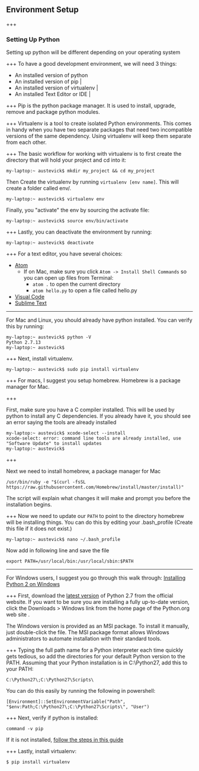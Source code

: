 ## Environment Setup
+++
### Setting Up Python
Setting up python will be different depending on your operating system

+++
To have a good development environment, we will need 3 things:
- An installed version of python
- An installed version of pip |
- An installed version of virtualenv |
- An installed Text Editor or IDE |

+++
Pip is the python package manager. It is used to install, upgrade, remove and package python modules.

+++
Virtualenv is a tool to create isolated Python environments. This comes in handy when you have two separate packages that need two incompatible versions of the same dependency. Using virtualenv will keep them separate from each other.

+++
The basic workflow for working with virtualenv is to first create the directory that will hold your project and cd into it:
```
my-laptop:~ austevick$ mkdir my_project && cd my_project
```
Then Create the virtualenv by running `virtualenv [env name]`. This will create a folder called env/.
```
my-laptop:~ austevick$ virtualenv env
```
Finally, you "activate" the env by sourcing the activate file:
```
my-laptop:~ austevick$ source env/bin/activate
```

+++
Lastly, you can deactivate the environment by running:
```
my-laptop:~ austevick$ deactivate
```
+++
For a text editor, you have several choices:
- [Atom](https://atom.io/)
    - If on Mac, make sure you click `Atom -> Install Shell Commands` so you can open up files from Terminal:
        - `atom .` to open the current directory
        - `atom hello.py` to open a file called hello.py
- [Visual Code](https://code.visualstudio.com/)
- [Sublime Text](https://www.sublimetext.com/)
---
For Mac and Linux, you should already have python installed. You can verify this by running:
```
my-laptop:~ austevick$ python -V
Python 2.7.13
my-laptop:~ austevick$
```

+++
Next, install virtualenv.
```
my-laptop:~ austevick$ sudo pip install virtualenv
```

+++
For macs, I suggest you setup homebrew. Homebrew is a package manager for Mac.

+++

First, make sure you have a C compiler installed. This will be used by python to install any C dependencies. If you already have it, you should see an error saying the tools are already installed
```
my-laptop:~ austevick$ xcode-select --install
xcode-select: error: command line tools are already installed, use "Software Update" to install updates
my-laptop:~ austevick$
```
+++

Next we need to install homebrew, a package manager for Mac
```
/usr/bin/ruby -e "$(curl -fsSL https://raw.githubusercontent.com/Homebrew/install/master/install)"
```
The script will explain what changes it will make and prompt you before the installation begins.

+++
Now we need to update our `PATH` to point to the directory homebrew will be installing things. You can do this by editing your .bash_profile (Create this file if it does not exist.)
```
my-laptop:~ austevick$ nano ~/.bash_profile
```
Now add in following line and save the file
```
export PATH=/usr/local/bin:/usr/local/sbin:$PATH
```

---
For Windows users, I suggest you go through this walk through:
[Installing Python 2 on Windows](http://docs.python-guide.org/en/latest/starting/install/win/)

+++
First, download the [latest version](https://www.python.org/ftp/python/2.7.14/python-2.7.14.msi) of Python 2.7 from the official website. If you want to be sure you are installing a fully up-to-date version, click the Downloads > Windows link from the home page of the Python.org web site .

The Windows version is provided as an MSI package. To install it manually, just double-click the file. The MSI package format allows Windows administrators to automate installation with their standard tools.

+++
Typing the full path name for a Python interpreter each time quickly gets tedious, so add the directories for your default Python version to the PATH. Assuming that your Python installation is in C:\Python27\, add this to your PATH:
```
C:\Python27\;C:\Python27\Scripts\
```
You can do this easily by running the following in powershell:
```
[Environment]::SetEnvironmentVariable("Path", "$env:Path;C:\Python27\;C:\Python27\Scripts\", "User")
```
+++
Next, verify if python is installed:
```
command -v pip
```
If it is not installed, [follow the steps in this guide](https://pip.pypa.io/en/latest/installing/)

+++
Lastly, install virtualenv:
```
$ pip install virtualenv
```
